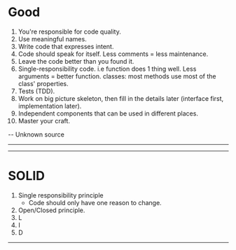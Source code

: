 # Good

1.  You're responsible for code quality.
2.  Use meaningful names.
3.  Write code that expresses intent.
4.  Code should speak for itself. Less comments = less maintenance.
5.  Leave the code better than you found it.
6.  Single-responsibility code. i.e function does 1 thing well. Less arguments = better function. classes: most methods use most of the class' properties.
7.  Tests (TDD).
8.  Work on big picture skeleton, then fill in the details later  (interface first, implementation later).
9.  Independent components that can be used in different places.
10. Master your craft.

-- Unknown source

---


---

# SOLID

1.  Single responsibility principle
    - Code should only have one reason to change.
2.  Open/Closed principle.
3.  L
4.  I
5.  D

---
